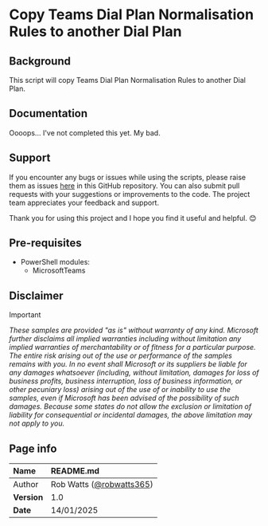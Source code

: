 # Copy Teams Dial Plan Normalisation Rules to another Dial Plan

## Background
This script will copy Teams Dial Plan Normalisation Rules to another Dial Plan.

## Documentation
Oooops... I've not completed this yet. My bad. 

## Support
If you encounter any bugs or issues while using the scripts, please raise them as issues [here](https://github.com/robwatts365/MicrosoftTeamsPhone-CopyDialPlan/issues) in this GitHub repository. You can also submit pull requests with your suggestions or improvements to the code. The project team appreciates your feedback and support. 

Thank you for using this project and I hope you find it useful and helpful. 😊

## Pre-requisites
* PowerShell modules:
  * MicrosoftTeams

## Disclaimer
> [!IMPORTANT]
> _These samples are provided "as is" without warranty of any kind. Microsoft further disclaims all implied warranties including without limitation any implied warranties of merchantability or of fitness for a particular purpose. The entire risk arising out of the use or performance of the samples remains with you. In no event shall Microsoft or its suppliers be liable for any damages whatsoever (including, without limitation, damages for loss of business profits, business interruption, loss of business information, or other pecuniary loss) arising out of the use of or inability to use the samples, even if Microsoft has been advised of the possibility of such damages. Because some states do not allow the exclusion or limitation of liability for consequential or incidental damages, the above limitation may not apply to you._

## Page info

| Name | README.md |
| :--- | :--- |
| Author | Rob Watts ([@robwatts365](https://github.com/robwatts365)) |
| **Version** | 1.0 |
| **Date** | 14/01/2025 |
